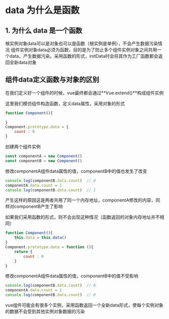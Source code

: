 # data 为什么是函数

## 1. 为什么 data 是一个函数

根实例对象data可以是对象也可以是函数（根实例是单例），不会产生数据污染情况
组件实例对象data必须为函数，目的是为了防止多个组件实例对象之间共用一个data，产生数据污染。采用函数的形式，initData时会将其作为工厂函数都会返回全新data对象



## 组件data定义函数与对象的区别

在我们定义好一个组件的时候，vue最终都会通过**Vue.extend()**构成组件实例

这里我们模仿组件构造函数，定义data属性，采用对象的形式
```js
function Component(){
 
}
Component.prototype.data = {
	count : 0
}
```
创建两个组件实例

```js
const componentA = new Component()
const componentB = new Component()
```
修改componentA组件data属性的值，componentB中的值也发生了改变
```js
console.log(componentB.data.count)  // 0
componentA.data.count = 1
console.log(componentB.data.count)  // 1
```

产生这样的原因这是两者共用了同一个内存地址，componentA修改的内容，同样对componentB产生了影响

如果我们采用函数的形式，则不会出现这种情况（函数返回的对象内存地址并不相同）
```js
function Component(){
	this.data = this.data()
}
Component.prototype.data = function (){
    return {
   		count : 0
    }
}
```
修改componentA组件data属性的值，componentB中的值不受影响
```js
console.log(componentB.data.count)  // 0
componentA.data.count = 1
console.log(componentB.data.count)  // 0
```
vue组件可能会有很多个实例，采用函数返回一个全新data形式，使每个实例对象的数据不会受到其他实例对象数据的污染

